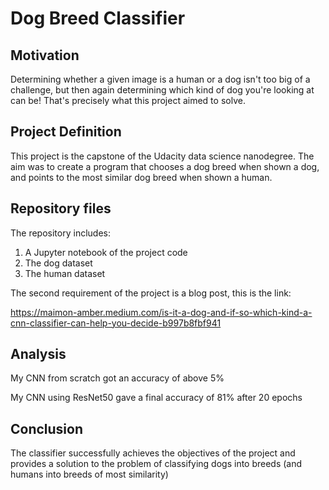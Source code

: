 # Dog Breed Classifier

## Motivation
Determining whether a given image is a human or a dog isn't too big of a challenge, but then again determining which kind of dog you're looking at can be! That's precisely what this project aimed to solve.

## Project Definition
This project is the capstone of the Udacity data science nanodegree. The aim was to create a program that chooses a dog breed when shown a dog, and points to the most similar dog breed when shown a human.

## Repository files
The repository includes:

1. A Jupyter notebook of the project code
2. The dog dataset
3. The human dataset

The second requirement of the project is a blog post, this is the link: 

https://maimon-amber.medium.com/is-it-a-dog-and-if-so-which-kind-a-cnn-classifier-can-help-you-decide-b997b8fbf941

## Analysis

My CNN from scratch got an accuracy of above 5%

My CNN using ResNet50 gave a final accuracy of 81% after 20 epochs

## Conclusion

The classifier successfully achieves the objectives of the project and provides a solution to the problem of classifying dogs into breeds (and humans into breeds of most similarity)

